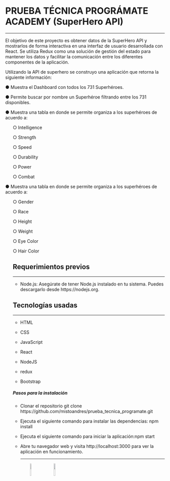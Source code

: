 <h1>PRUEBA TÉCNICA PROGRÁMATE ACADEMY (SuperHero API)</h1>
<hr><p>El objetivo de este proyecto es obtener datos de la SuperHero API y mostrarlos de forma interactiva en una interfaz de usuario desarrollada con React. Se utiliza Redux como una solución de gestión del estado para mantener los datos y facilitar la comunicación entre los diferentes componentes de la aplicación.</p>
<p>Utilizando la API de superhero se construyo una aplicación que retorna la siguiente información:</p>
<p>● Muestra el Dashboard con todos los 731 Superhéroes.</p>
<p>● Permite buscar por nombre un Superhéroe filtrando entre los 731 disponibles.</p>
<p>● Muestra una tabla en donde se permite organiza a los superhéroes de acuerdo a:</p>
<ul>○ Intelligence</ul>
<ul>○ Strength</ul>
<ul>○ Speed</ul>
<ul>○ Durability</ul>
<ul>○ Power</ul>
<ul>○ Combat</ul>
<p>● Muestra una tabla en donde se permite organiza a los superhéroes de acuerdo a:</p>
<ul>○ Gender</ul>
<ul>○ Race</ul>
<ul>○ Height</ul>
<ul>○ Weight</ul>
<ul>○ Eye Color</ul>
<ul>○ Hair Color</p><h2>Requerimientos previos</h2>
<hr><ul>
<li>Node.js: Asegúrate de tener Node.js instalado en tu sistema. Puedes descargarlo desde https://nodejs.org.</li>
</ul><h2>Tecnologías usadas</h2>
<hr><ul>
<li>HTML</li>
</ul><ul>
<li>CSS</li>
</ul><ul>
<li>JavaScript</li>
</ul><ul>
<li>React</li>
</ul><ul>
<li>NodeJS</li>
</ul><ul>
<li>redux</li>
</ul><ul>
<li>Bootstrap</li>
</ul><h5>Pasos para la instalación</h5><ul>
<li>Clonar el repositorio  git clone https://github.com/mistoandres/prueba_tecnica_programate.git</li>
</ul><ul>
<li>Ejecuta el siguiente comando para instalar las dependencias: npm install</li>
</ul><ul>
<li>Ejecuta el siguiente comando para iniciar la aplicación:npm start</li>
</ul><ul>
<li>Abre tu navegador web y visita http://localhost:3000 para ver la aplicación en funcionamiento.</li>
<hr><p><span style="margin-right: 30px;"></span><a href="https://www.linkedin.com/in/andr%C3%A9s-rodr%C3%ADguez-a8a219209/"><img target="_blank" src="https://cdn.jsdelivr.net/gh/devicons/devicon/icons/linkedin/linkedin-original.svg" style="width: 10%;"></a><span style="margin-right: 30px;"></span><a href="https://github.com/mistoandres/"><img target="_blank" src="https://cdn.jsdelivr.net/gh/devicons/devicon/icons/github/github-original.svg" style="width: 10%;"></a></p>
